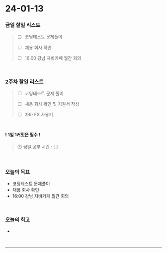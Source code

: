 # 24-01-13
### 금일 할일 리스트
> - [ ]  코딩테스트 문제풀이
>
> - [ ]  채용 회사 확인
>
> - [ ]  16:00 강남 자바카페 월간 회의


<br/>

### 2주차 할일 리스트  
> - [ ]  코딩테스트 문제 풀이
>
> - [ ]  채용 회사 확인 및 지원서 작성
>
> - [ ]  자바 FX 사용기

<br/>

❗ **1일 1커밋은 필수** ❗
> 🕒 금일 공부 시간 : [  ]

<br/>

### 오늘의 목표
- 코딩테스트 문제풀이
- 채용 회사 확인
- 16:00 강남 자바카페 월간 회의

<br>

### 오늘의 회고
- 


<br/>

------------  
